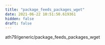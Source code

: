 ```yaml
---
title: "package_feeds_packages_wget"
date: 2021-06-22 10:51:50.619361
hidden: false
draft: false
---
```


ath79/generic/package_feeds_packages_wget

